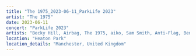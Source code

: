 ```yaml
---
title: "The 1975_2023-06-11_ParkLife 2023"
artist: "The 1975"
date: 2023-06-11
concert: "ParkLife 2023"
artists: "Becky Hill, Airbag, The 1975, aiko, Sam Smith, Anti-Flag, Benjamin Hav & Familien, Annabelle, Alvvays, 5 Seconds of Summer, Carl Cox, Aby Coulibaly, Blæst, Alex G, Ellie Goulding, 30 Seconds to Mars, Aczino, Akemi Fox, Aphex Twin, Wallice, Ary"
location: "Heaton Park"
location_details: "Manchester, United Kingdom"
---
```


